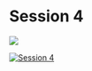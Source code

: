 # Session 4
![](https://youtu.be/jjPq5Sj-t1M)

[![Session 4](https://img.youtube.com/vi/jjPq5Sj-t1M/0.jpg)](https://www.youtube.com/watch?v=jjPq5Sj-t1M)
